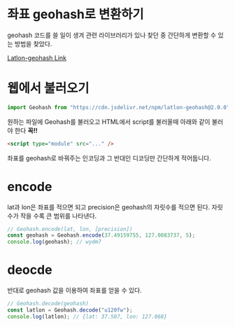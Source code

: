 # 좌표 geohash로 변환하기

geohash 코드를 쓸 일이 생겨 관련 라이브러리가 있나 찾던 중 간단하게 변환할 수 있는 방법을 찾았다.

[Latlon-geohash Link](https://www.npmjs.com/package/latlon-geohash)

# 웹에서 불러오기

```js
import Geohash from "https://cdn.jsdelivr.net/npm/latlon-geohash@2.0.0";
```

원하는 파일에 Geohash를 불러오고 HTML에서 script를 불러올때 아래와 같이 불러야 한다 **꼭!!**

```html
<script type="module" src="..." />
```

좌표를 geohash로 바꿔주는 인코딩과 그 반대인 디코딩만 간단하게 적어둡니다.

# encode

lat과 lon은 좌표를 적으면 되고 precision은 geohash의 자릿수를 적으면 된다. 자릿수가 작을 수록 큰 범위를 나타낸다.

```js
// Geohash.encode(lat, lon, [precision])
const geohash = Geohash.encode(37.49159755, 127.0083737, 5);
console.log(geohash); // wydm7
```

# deocde

반대로 geohash 값을 이용하여 좌표를 얻을 수 있다.

```js
// Geohash.decode(geohash)
const latlon = Geohash.decode("u120fw");
console.log(latlon); // {lat: 37.507, lon: 127.068}
```
